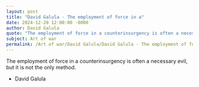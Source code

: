 ```yaml
---
layout: post
title: "David Galula - The employment of force in a"
date: 2024-12-28 12:00:00 -0000
author: David Galula
quote: "The employment of force in a counterinsurgency is often a necessary evil, but it is not the only method."
subject: Art of war
permalink: /Art of war/David Galula/David Galula - The employment of force in a
---
```


The employment of force in a counterinsurgency is often a necessary evil, but it is not the only method.

- David Galula
